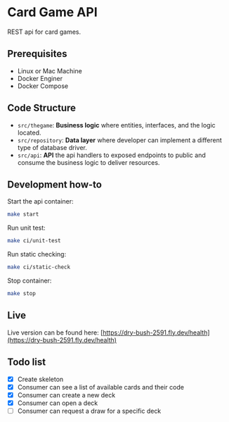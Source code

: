 # Card Game API

REST api for card games.

## Prerequisites

- Linux or Mac Machine
- Docker Enginer
- Docker Compose

## Code Structure

- `src/thegame`: **Business logic** where entities, interfaces, and the logic located.
- `src/repository`: **Data layer** where developer can implement a different type of database driver.
- `src/api`: **API** the api handlers to exposed endpoints to public and consume the business logic to deliver resources.

## Development how-to

Start the api container:

```bash
make start
```

Run unit test:

```bash
make ci/unit-test
```

Run static checking:

```bash
make ci/static-check
```

Stop container:

```bash
make stop
```

## Live

Live version can be found here: [https://dry-bush-2591.fly.dev/health](https://dry-bush-2591.fly.dev/health)

## Todo list

- [x] Create skeleton
- [x] Consumer can see a list of available cards and their code
- [x] Consumer can create a new deck
- [x] Consumer can open a deck
- [ ] Consumer can request a draw for a specific deck
